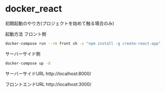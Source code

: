 # docker_react


初期起動のやり方(プロジェクトを始めて触る場合のみ)



起動方法
フロント側
```bash
docker-compose run --rm front sh -c "npm install -g create-react-app"
```

サーバーサイド側
```bash
docker-compose up -d
```

サーバーサイドURL
http://localhost:8000/

フロントエンドURL
http://localhost:3000/
